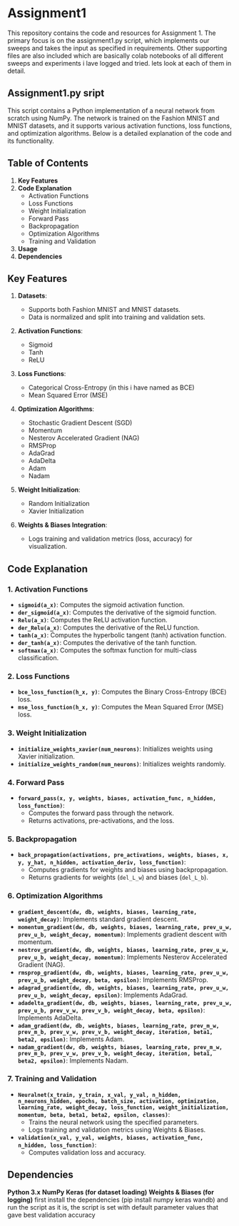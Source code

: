 # Assignment1
This repository contains the code and resources for Assignment 1. The primary focus is on the assignment1.py script, which implements our sweeps and takes the input as specified in requirements. Other supporting files are also included which are basically colab notebooks of all different sweeps and experiments i lave logged and tried. lets look at each of them in detail.
## Assignment1.py sript
This script contains a Python implementation of a neural network from scratch using NumPy. The network is trained on the Fashion MNIST and MNIST datasets, and it supports various activation functions, loss functions, and optimization algorithms. Below is a detailed explanation of the code and its functionality.
## Table of Contents
1. **Key Features**
2. **Code Explanation**
   - Activation Functions
   - Loss Functions
   - Weight Initialization
   - Forward Pass
   - Backpropagation
   - Optimization Algorithms
   - Training and Validation
3. **Usage**
4. **Dependencies**
## Key Features
1. **Datasets**:
   - Supports both Fashion MNIST and MNIST datasets.
   - Data is normalized and split into training and validation sets.

2. **Activation Functions**:
   - Sigmoid
   - Tanh
   - ReLU

3. **Loss Functions**:
   - Categorical Cross-Entropy (in this i have named as BCE)
   - Mean Squared Error (MSE)

4. **Optimization Algorithms**:
   - Stochastic Gradient Descent (SGD)
   - Momentum
   - Nesterov Accelerated Gradient (NAG)
   - RMSProp
   - AdaGrad
   - AdaDelta
   - Adam
   - Nadam

5. **Weight Initialization**:
   - Random Initialization
   - Xavier Initialization

6. **Weights & Biases Integration**:
   - Logs training and validation metrics (loss, accuracy) for visualization.

## Code Explanation

### 1. **Activation Functions**
- **`sigmoid(a_x)`**: Computes the sigmoid activation function.
- **`der_sigmoid(a_x)`**: Computes the derivative of the sigmoid function.
- **`Relu(a_x)`**: Computes the ReLU activation function.
- **`der_Relu(a_x)`**: Computes the derivative of the ReLU function.
- **`tanh(a_x)`**: Computes the hyperbolic tangent (tanh) activation function.
- **`der_tanh(a_x)`**: Computes the derivative of the tanh function.
- **`softmax(a_x)`**: Computes the softmax function for multi-class classification.

### 2. **Loss Functions**
- **`bce_loss_function(h_x, y)`**: Computes the Binary Cross-Entropy (BCE) loss.
- **`mse_loss_function(h_x, y)`**: Computes the Mean Squared Error (MSE) loss.

### 3. **Weight Initialization**
- **`initialize_weights_xavier(num_neurons)`**: Initializes weights using Xavier initialization.
- **`initialize_weights_random(num_neurons)`**: Initializes weights randomly.

### 4. **Forward Pass**
- **`forward_pass(x, y, weights, biases, activation_func, n_hidden, loss_function)`**:
  - Computes the forward pass through the network.
  - Returns activations, pre-activations, and the loss.

### 5. **Backpropagation**
- **`back_propagation(activations, pre_activations, weights, biases, x, y, y_hat, n_hidden, activation_deriv, loss_function)`**:
  - Computes gradients for weights and biases using backpropagation.
  - Returns gradients for weights (`del_L_w`) and biases (`del_L_b`).

### 6. **Optimization Algorithms**
- **`gradient_descent(dw, db, weights, biases, learning_rate, weight_decay)`**: Implements standard gradient descent.
- **`momentum_gradient(dw, db, weights, biases, learning_rate, prev_u_w, prev_u_b, weight_decay, momentum)`**: Implements gradient descent with momentum.
- **`nestrov_gradient(dw, db, weights, biases, learning_rate, prev_u_w, prev_u_b, weight_decay, momentum)`**: Implements Nesterov Accelerated Gradient (NAG).
- **`rmsprop_gradient(dw, db, weights, biases, learning_rate, prev_u_w, prev_u_b, weight_decay, beta, epsilon)`**: Implements RMSProp.
- **`adagrad_gradient(dw, db, weights, biases, learning_rate, prev_u_w, prev_u_b, weight_decay, epsilon)`**: Implements AdaGrad.
- **`adadelta_gradient(dw, db, weights, biases, learning_rate, prev_u_w, prev_u_b, prev_v_w, prev_v_b, weight_decay, beta, epsilon)`**: Implements AdaDelta.
- **`adam_gradient(dw, db, weights, biases, learning_rate, prev_m_w, prev_m_b, prev_v_w, prev_v_b, weight_decay, iteration, beta1, beta2, epsilon)`**: Implements Adam.
- **`nadam_gradient(dw, db, weights, biases, learning_rate, prev_m_w, prev_m_b, prev_v_w, prev_v_b, weight_decay, iteration, beta1, beta2, epsilon)`**: Implements Nadam.

### 7. **Training and Validation**
- **`Neuralnet(x_train, y_train, x_val, y_val, n_hidden, n_neurons_hidden, epochs, batch_size, activation, optimization, learning_rate, weight_decay, loss_function, weight_initialization, momentum, beta, beta1, beta2, epsilon, classes)`**:
  - Trains the neural network using the specified parameters.
  - Logs training and validation metrics using Weights & Biases.
- **`validation(x_val, y_val, weights, biases, activation_func, n_hidden, loss_function)`**:
  - Computes validation loss and accuracy.

## Dependencies
**Python 3.x**
**NumPy**
**Keras (for dataset loading)**
**Weights & Biases (for logging)**
first install the dependencies (pip install numpy keras wandb)
and run the script as it is, the script is set with default parameter values that gave best validation accuracy
